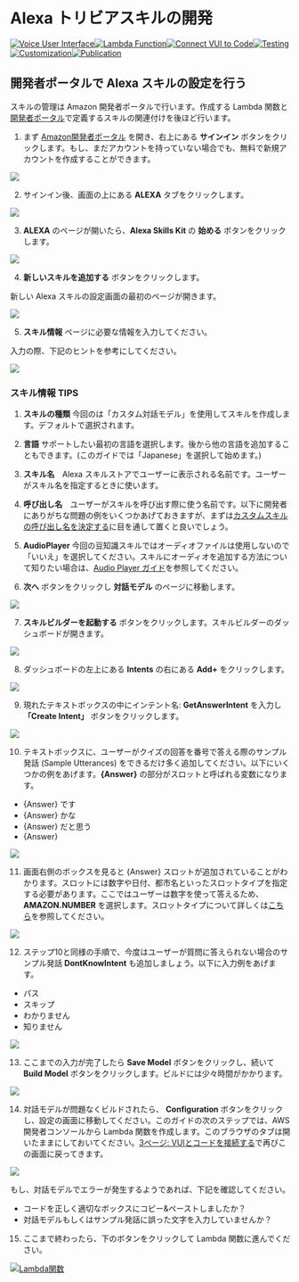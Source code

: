 # Alexa トリビアスキルの開発
[![Voice User Interface](https://m.media-amazon.com/images/G/01/mobile-apps/dex/alexa/alexa-skills-kit/jp/tutorials/navigation/1-on.png)](1-voice-user-interface.md)[![Lambda Function](https://m.media-amazon.com/images/G/01/mobile-apps/dex/alexa/alexa-skills-kit/jp/tutorials/navigation/2-off.png)](2-lambda-function.md)[![Connect VUI to Code](https://m.media-amazon.com/images/G/01/mobile-apps/dex/alexa/alexa-skills-kit/jp/tutorials/navigation/3-off.png)](3-connect-vui-to-code.md)[![Testing](https://m.media-amazon.com/images/G/01/mobile-apps/dex/alexa/alexa-skills-kit/jp/tutorials/navigation/4-off.png)](4-testing.md)[![Customization](https://m.media-amazon.com/images/G/01/mobile-apps/dex/alexa/alexa-skills-kit/jp/tutorials/navigation/5-off.png)](5-customization.md)[![Publication](https://m.media-amazon.com/images/G/01/mobile-apps/dex/alexa/alexa-skills-kit/jp/tutorials/navigation/6-off.png)](6-publication.md)

## 開発者ポータルで Alexa スキルの設定を行う

スキルの管理は Amazon 開発者ポータルで行います。作成する Lambda 関数と[開発者ポータル](https://developer.amazon.com/)で定義するスキルの関連付けを後ほど行います。

1. まず [Amazon開発者ポータル](http://developer.amazon.com) を開き、右上にある **サインイン** ボタンをクリックします。もし、まだアカウントを持っていない場合でも、無料で新規アカウントを作成することができます。

  ![](https://m.media-amazon.com/images/G/01/mobile-apps/dex/alexa/alexa-skills-kit/jp/tutorials/trivia/1-1-developer-portal.png)

2. サインイン後、画面の上にある **ALEXA** タブをクリックします。

  ![](https://m.media-amazon.com/images/G/01/mobile-apps/dex/alexa/alexa-skills-kit/jp/tutorials/trivia/1-2-alexa-button.png)

3. **ALEXA** のページが開いたら、**Alexa Skills Kit** の **始める** ボタンをクリックします。

  ![](https://m.media-amazon.com/images/G/01/mobile-apps/dex/alexa/alexa-skills-kit/jp/tutorials/trivia/1-3-alexa-skills-kit.png)

4. **新しいスキルを追加する** ボタンをクリックします。 

  新しい Alexa スキルの設定画面の最初のページが開きます。

  ![](https://m.media-amazon.com/images/G/01/mobile-apps/dex/alexa/alexa-skills-kit/jp/tutorials/trivia/1-4-add-a-new-skill.png)

5. **スキル情報** ページに必要な情報を入力してください。 

  入力の際、下記のヒントを参考にしてください。

  ![](https://m.media-amazon.com/images/G/01/mobile-apps/dex/alexa/alexa-skills-kit/jp/tutorials/trivia/1-5-skill-information.png)

  ### スキル情報 TIPS

   1.  **スキルの種類** 	今回のは「カスタム対話モデル」を使用してスキルを作成します。デフォルトで選択されます。

   2.  **言語** 	サポートしたい最初の言語を選択します。後から他の言語を追加することもできます。(このガイドでは「Japanese」を選択して始めます。)

   3.  **スキル名**　Alexa スキルストアでユーザーに表示される名前です。ユーザーがスキル名を指定するときに使います。

   4.  **呼び出し名**　ユーザーがスキルを呼び出す際に使う名前です。以下に開発者にありがちな問題の例をいくつかあげておきますが、まずは[カスタムスキルの呼び出し名を決定する](https://developer.amazon.com/public/solutions/alexa/alexa-skills-kit/docs/choosing-the-invocation-name-for-an-alexa-skill)に目を通して置くと良いでしょう。
    
   5.  **AudioPlayer** 今回の豆知識スキルではオーディオファイルは使用しないので「いいえ」を選択してください。スキルにオーディオを追加する方法について知りたい場合は、[Audio Player ガイド](https://github.com/alexa/skill-sample-nodejs-audio-player)を参照してください。

6. **次へ** ボタンをクリックし **対話モデル** のページに移動します。

 ![](https://m.media-amazon.com/images/G/01/mobile-apps/dex/alexa/alexa-skills-kit/jp/tutorials/trivia/1-6-next-button.png)

7. **スキルビルダーを起動する** ボタンをクリックします。スキルビルダーのダッシュボードが開きます。

 ![](https://m.media-amazon.com/images/G/01/mobile-apps/dex/alexa/alexa-skills-kit/jp/tutorials/trivia/1-7-skill-builder-launch.png)

8. ダッシュボードの左上にある **Intents** の右にある **Add+** をクリックします。

 ![](https://m.media-amazon.com/images/G/01/mobile-apps/dex/alexa/alexa-skills-kit/jp/tutorials/trivia/1-8-intents-button.png)

9. 現れたテキストボックスの中にインテント名: **GetAnswerIntent** を入力し **「Create Intent」** ボタンをクリックします。

 ![](https://m.media-amazon.com/images/G/01/mobile-apps/dex/alexa/alexa-skills-kit/jp/tutorials/trivia/1-9-add-custom-intent-GetAnserIntent.png)

10. テキストボックスに、ユーザーがクイズの回答を番号で答える際のサンプル発話 (Sample Utterances) をできるだけ多く追加してください。以下にいくつかの例をあげます。**{Answer}** の部分がスロットと呼ばれる変数になります。
	
 * {Answer} です
 * {Answer} かな
 * {Answer} だと思う
 * {Answer}<br>

 ![](https://m.media-amazon.com/images/G/01/mobile-apps/dex/alexa/alexa-skills-kit/jp/tutorials/trivia/1-10-sample-utterances.png)

11. 画面右側のボックスを見ると {Answer} スロットが追加されていることがわかります。スロットには数字や日付、都市名といったスロットタイプを指定する必要があります。ここではユーザーは数字を使って答えるため、**AMAZON.NUMBER** を選択します。スロットタイプについて詳しくは[こちら](https://developer.amazon.com/ja/docs/custom-skills/slot-type-reference.html)を参照してください。

 ![](https://m.media-amazon.com/images/G/01/mobile-apps/dex/alexa/alexa-skills-kit/jp/tutorials/trivia/1-11-slots-setting.png)

12. ステップ10と同様の手順で、今度はユーザーが質問に答えられない場合のサンプル発話 **DontKnowIntent** も追加しましょう。以下に入力例をあげます。

 * パス
 * スキップ
 * わかりません
 * 知りません
 
 ![](https://m.media-amazon.com/images/G/01/mobile-apps/dex/alexa/alexa-skills-kit/jp/tutorials/trivia/1-12-dontknowintent-utterance.png)

13. ここまでの入力が完了したら **Save Model** ボタンをクリックし、続いて **Build Model** ボタンをクリックします。ビルドには少々時間がかかります。

 ![](https://m.media-amazon.com/images/G/01/mobile-apps/dex/alexa/alexa-skills-kit/jp/tutorials/trivia/1-12-skill-builder-build-save-model.png)

14. 対話モデルが問題なくビルドされたら、 **Configuration** ボタンをクリックし、設定の画面に移動してください。このガイドの次のステップでは、AWS 開発者コンソールから Lambda 関数を作成します。このブラウザのタブは開いたままにしておいてください。[3ページ: VUIとコードを接続する](3-connect-vui-to-code.md)で再びこの画面に戻ってきます。

 ![](https://m.media-amazon.com/images/G/01/mobile-apps/dex/alexa/alexa-skills-kit/jp/tutorials/trivia/1-13-skill-builder-configuration.png)

  もし、対話モデルでエラーが発生するようであれば、下記を確認してください。

  * コードを正しく適切なボックスにコピー&ペーストしましたか？
  * 対話モデルもしくはサンプル発話に誤った文字を入力していませんか？

15. ここまで終わったら、下のボタンをクリックして Lambda 関数に進んでください。

[![Lambda関数](https://m.media-amazon.com/images/G/01/mobile-apps/dex/alexa/alexa-skills-kit/jp/tutorials/general/buttons/button_next_lambda_function.png)](2-lambda-function.md)

